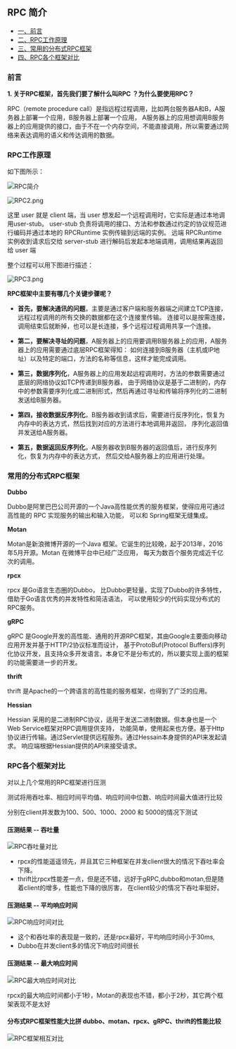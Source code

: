 ## RPC 简介

- [一、前言](#前言)
- [二、RPC工作原理](#RPC工作原理)
- [三、常用的分布式RPC框架](#常用的分布式RPC框架)
- [四、RPC各个框架对比](#RPC各个框架对比)


### 前言

**1. 关于RPC框架，首先我们要了解什么叫RPC ？为什么要使用RPC？**

RPC（remote procedure call）是指远程过程调用，比如两台服务器A和B，A服务器上部署一个应用，B服务器上部署一个应用，
A服务器上的应用想调用B服务器上的应用提供的接口，由于不在一个内存空间，不能直接调用，所以需要通过网络来表达调用的语义和传达调用的数据。

### RPC工作原理
如下图所示：

![RPC简介](../../sources/part3/RPC简介.png)

![RPC2.png](../../sources/part3/RPC2.png)

这里 user 就是 client 端，当 user 想发起一个远程调用时，它实际是通过本地调用user-stub。
user-stub 负责将调用的接口、方法和参数通过约定的协议规范进行编码并通过本地的 RPCRuntime 实例传输到远端的实例。
远端 RPCRuntime 实例收到请求后交给 server-stub 进行解码后发起本地端调用，调用结果再返回给 user 端

整个过程可以用下图进行描述：

![RPC3.png](../../sources/part3/RPC3.png)


**RPC框架中主要有哪几个关键步骤呢？**

- **首先，要解决通讯的问题**，主要是通过客户端和服务器端之间建立TCP连接，远程过程调用的所有交换的数据都在这个连接里传输。
  连接可以是按需连接，调用结束后就断掉，也可以是长连接，多个远程过程调用共享一个连接。
  
- **第二，要解决寻址的问题**，A服务器上的应用要调用B服务器上的应用，A服务器上的应用需要通过底层RPC框架得知：
  如何连接到B服务器（主机或IP地址）以及特定的端口，方法的名称等信息，这样才能完成调用。
  
- **第三，数据序列化**，A服务器上的应用发起远程调用时，方法的参数需要通过底层的网络协议如TCP传递到B服务器，
  由于网络协议是基于二进制的，内存中的参数需要序列化成二进制形式，然后再通过寻址和传输将序列化的二进制发送给B服务器。
  
- **第四，接收数据反序列化**，B服务器收到请求后，需要进行反序列化，恢复为内存中的表达方式，然后找到对应的方法进行本地调用并返回，
  序列化返回值并发送给A服务器。
  
- **第五，数据返回反序列化**，A服务器收到B服务器的返回值后，进行反序列化，恢复为内存中的表达方式，
  然后交给A服务器上的应用进行处理。
  
  

### 常用的分布式RPC框架

**Dubbo** 

Dubbo是阿里巴巴公司开源的一个Java高性能优秀的服务框架，使得应用可通过高性能的 RPC 实现服务的输出和输入功能，
可以和 Spring框架无缝集成。

**Motan**

Motan是新浪微博开源的一个Java 框架。它诞生的比较晚，起于2013年，2016年5月开源。Motan 在微博平台中已经广泛应用，
每天为数百个服务完成近千亿次的调用。

**rpcx**

rpcx 是Go语言生态圈的Dubbo， 比Dubbo更轻量，实现了Dubbo的许多特性，借助于Go语言优秀的并发特性和简洁语法，
可以使用较少的代码实现分布式的RPC服务。

**gRPC**

gRPC 是Google开发的高性能、通用的开源RPC框架，其由Google主要面向移动应用开发并基于HTTP/2协议标准而设计，
基于ProtoBuf(Protocol Buffers)序列化协议开发，且支持众多开发语言。本身它不是分布式的，所以要实现上面的框架的功能需要进一步的开发。

**thrift**

thrift 是Apache的一个跨语言的高性能的服务框架，也得到了广泛的应用。

**Hessian**

Hessian 采用的是二进制RPC协议，适用于发送二进制数据。但本身也是一个Web Service框架对RPC调用提供支持，
功能简单，使用起来也方便。基于Http协议进行传输。通过Servlet提供远程服务。通过Hessain本身提供的API来发起请求。
响应端根据Hessian提供的API来接受请求。


### RPC各个框架对比

对以上几个常用的RPC框架进行压测

测试将用吞吐率、相应时间平均值、响应时间中位数、响应时间最大值进行比较

分别在client并发数为100、500、1000、2000 和 5000的情况下测试

#### 压测结果 -- 吞吐量

![RPC吞吐量对比](../../sources/part3/RPC吞吐量对比.png)

- rpcx的性能遥遥领先，并且其它三种框架在并发client很大的情况下吞吐率会下降。
- thrift比rpcx性能差一点，但是还不错，远好于gRPC,dubbo和motan,但是随着client的增多，性能也下降的很厉害，
  在client较少的情况下吞吐率挺好。

#### 压测结果 -- 平均响应时间

![RPC响应时间对比](../../sources/part3/RPC响应时间对比.png)

- 这个和吞吐率的表现是一致的，还是rpcx最好，平均响应时间小于30ms, 
- Dubbo在并发client多的情况下响应时间很长

#### 压测结果 -- 最大响应时间

![RPC最大响应时间对比](../../sources/part3/RPC最大响应时间对比.png)

rpcx的最大响应时间都小于1秒，Motan的表现也不错，都小于2秒，其它两个框架表现不是太好

#### 分布式RPC框架性能大比拼 dubbo、motan、rpcx、gRPC、thrift的性能比较

![RPC框架相互对比](../../sources/part3/RPC框架相互对比.png)



